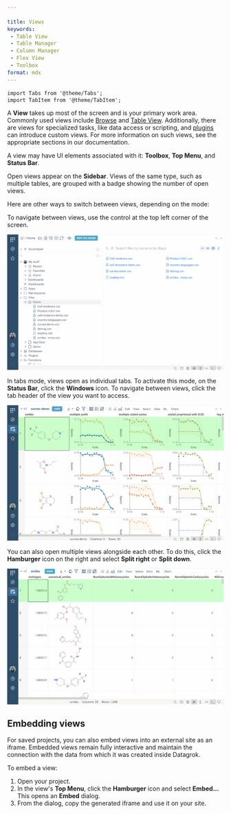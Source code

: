 ```yaml
---

title: Views
keywords:
 - Table View
 - Table Manager
 - Column Manager
 - Flex View
 - Toolbox
format: mdx
---
```


```mdx-code-block
import Tabs from '@theme/Tabs';
import TabItem from '@theme/TabItem';
```

A **View** takes up most of the screen and is your primary work area. Commonly
used views include [Browse](browse.md) and [Table View](table-view.md).
Additionally, there are views for specialized tasks, like data access or
scripting, and [plugins](../../plugins.md) can introduce custom views. For more
information on such views, see the appropriate sections in our documentation.

A view may have UI elements associated with it: **Toolbox**, **Top Menu**, and **Status Bar**.

Open views appear on the **Sidebar**. Views of the same
type, such as multiple tables, are grouped with a badge showing the
number of open views. 

Here are other ways to switch between views, depending
on the mode:

<Tabs>
<TabItem value="default-mode" label="Default mode" default>

To navigate between views, use the control at the top left
corner of the screen. 

![](img/windows-mode-navigation.gif)

</TabItem>
<TabItem value="tabs-mode" label="Tabs mode">

In tabs mode, views open as individual tabs. To activate this mode, on the
**Status Bar**, click the **Windows** icon. To navigate between views, click the tab header of the view you want to access.
 
![](img/tabs-mode-navigation.gif) <!--Update gif following changes in the TopMenu (the Top Menu now is ot context driven and shows options like chem or bio. In addition, need to change the Windows Icon tooltip (now reads "Top Menu")-->

</TabItem>
</Tabs>

You can also open multiple views alongside each other. To do this, click the **Hamburger**
icon on the right and select **Split right** or **Split down**.

![](img/view-splitting.gif)

## Embedding views

For saved projects, you can also embed views into an external site as an iframe.
Embedded views remain fully interactive and maintain the connection with the
data from which it was created inside Datagrok.

To embed a view: 

1. Open your project.
1. In the view's **Top Menu**, click the **Hamburger** icon and select **Embed...** This opens an **Embed** dialog.
1. From the dialog, copy the generated iframe and use it on your site.

